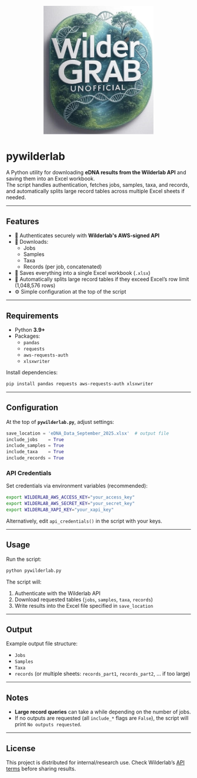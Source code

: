 <p align="center">
  <img src="logo.png" alt="pywilderlab Logo" width="300"/>
</p>

# pywilderlab

A Python utility for downloading **eDNA results from the Wilderlab API** and saving them into an Excel workbook.  
The script handles authentication, fetches jobs, samples, taxa, and records, and automatically splits large record tables across multiple Excel sheets if needed.

---

## Features

- 🔑 Authenticates securely with **Wilderlab's AWS-signed API**  
- 📂 Downloads:
  - Jobs
  - Samples
  - Taxa
  - Records (per job, concatenated)  
- 📝 Saves everything into a single Excel workbook (`.xlsx`)  
- 🚦 Automatically splits large record tables if they exceed Excel’s row limit (1,048,576 rows)  
- ⚙️ Simple configuration at the top of the script  

---

## Requirements

- Python **3.9+**  
- Packages:
  - `pandas`
  - `requests`
  - `aws-requests-auth`
  - `xlsxwriter`

Install dependencies:

```bash
pip install pandas requests aws-requests-auth xlsxwriter
```

---

## Configuration

At the top of **`pywilderlab.py`**, adjust settings:

```python
save_location = 'eDNA_Data_September_2025.xlsx'  # output file
include_jobs    = True
include_samples = True
include_taxa    = True
include_records = True
```

### API Credentials

Set credentials via environment variables (recommended):

```bash
export WILDERLAB_AWS_ACCESS_KEY="your_access_key"
export WILDERLAB_AWS_SECRET_KEY="your_secret_key"
export WILDERLAB_XAPI_KEY="your_xapi_key"
```

Alternatively, edit `api_credentials()` in the script with your keys.

---

## Usage

Run the script:

```bash
python pywilderlab.py
```

The script will:

1. Authenticate with the Wilderlab API  
2. Download requested tables (`jobs`, `samples`, `taxa`, `records`)  
3. Write results into the Excel file specified in `save_location`  

---

## Output

Example output file structure:

- `Jobs`  
- `Samples`  
- `Taxa`  
- `records` (or multiple sheets: `records_part1`, `records_part2`, … if too large)  

---

## Notes

- **Large record queries** can take a while depending on the number of jobs.  
- If no outputs are requested (all `include_*` flags are `False`), the script will print `No outputs requested`.  

---

## License

This project is distributed for internal/research use. Check Wilderlab’s [API terms](https://wilderlab.co/api-instructions) before sharing results.
